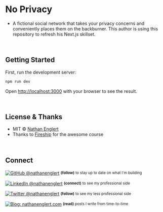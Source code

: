 # No Privacy

- A fictional social network that takes your privacy concerns and conveniently places them on the backburner. This author is using this repository to refresh his Next.js skillset.

<br>

## Getting Started

First, run the development server:

```bash
npm run dev
```

Open [http://localhost:3000](http://localhost:3000) with your browser to see the result.

<br>

## License & Thanks

- MIT © [Nathan Englert](https://twitter.com/nathanenglert/)
- Thanks to [Fireship](https://fireship.io/) for the awesome course

<br>

## Connect

<div align="left">
    <p><a href="https://github.com/nathanenglert"><img alt="GitHub @nathanenglert" align="center" src="https://img.shields.io/badge/GITHUB-gray.svg?colorB=6cc644&style=flat" /></a>&nbsp;<small><strong>(follow)</strong> to stay up to date on what I'm building</small></p>
    <p><a href="https://www.linkedin.com/in/nathanenglert/"><img alt="LinkedIn @nathanenglert" align="center" src="https://img.shields.io/badge/LINKEDIN-gray.svg?colorB=0077b5&style=flat" /></a>&nbsp;<small><strong>(connect)</strong> to see my professional side</small></p>
    <p><a href="https://twitter.com/nathanenglert/"><img alt="Twitter @nathanenglert" align="center" src="https://img.shields.io/badge/TWITTER-gray.svg?colorB=1da1f2&style=flat" /></a>&nbsp;<small><strong>(follow)</strong> to see my less professional side</small></p>
    <p><a href="https://nathanenglert.com/"><img alt="Blog: nathanenglert.com" align="center" src="https://img.shields.io/badge/MY%20BLOG-gray.svg?colorB=4D2AFF&style=flat" /></a>&nbsp;<small><strong>(read)</strong> posts I write from time-to-time</small></p>
</div>
